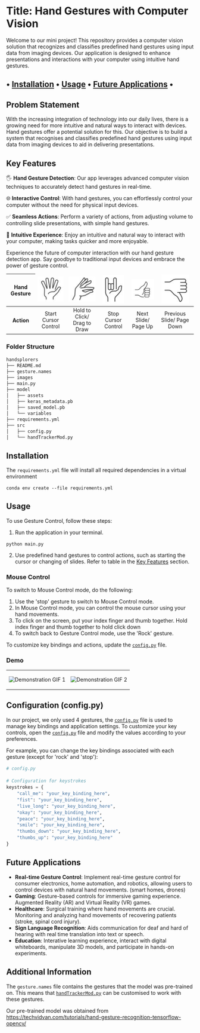 # Title: Hand Gestures with Computer Vision
<text>Welcome to our mini project! This repository provides a computer vision solution that recognizes and classifies predefined hand gestures using input data from imaging devices. Our application is designed to enhance presentations and interactions with your computer using intuitive hand gestures.</text>


• [Installation](#installation) • [Usage](#usage) • [Future Applications](#future-applications) •
---

## Problem Statement

With the increasing integration of technology into our daily lives, there is a growing need for more intuitive and natural ways to interact with devices. Hand gestures offer a potential solution for this. Our objective is to build a system that recognises and classifies predefined hand gestures using input data from imaging devices to aid in delivering presentations.


## Key Features

🖐️ **Hand Gesture Detection**: Our app leverages advanced computer vision techniques to accurately detect hand gestures in real-time.

🌐 **Interactive Control**: With hand gestures, you can effortlessly control your computer without the need for physical input devices.

✅ **Seamless Actions**: Perform a variety of actions, from adjusting volume to controlling slide presentations, with simple hand gestures.

🚀 **Intuitive Experience**: Enjoy an intuitive and natural way to interact with your computer, making tasks quicker and more enjoyable.

Experience the future of computer interaction with our hand gesture detection app. Say goodbye to traditional input devices and embrace the power of gesture control.


<table class="center">
  <thead>
      <tr>
      <th align="center" valign="middle">Hand Gesture</th>
      <td align="center"><img src="images/stop.png" alt="stop"></td>
      <td align="center"><img src="images/click1.png" alt="click"></td>
      <td align="center"><img src="images/rock.png" alt="rock"></td>
      <td align="center"><img src="images/thumbsup.png" alt="thumbsup"></td>
      <td align="center"><img src="images/thumbsdown.png" alt="thumbsdown"></td>
    </tr>
  </thead>
  <tbody>
    <tr>
      <th align="center" valign="middle">Action</th>
      <td align="center">Start Cursor Control</th>
      <td align="center"> Hold to Click/ Drag to Draw </th>
      <td align="center">Stop Cursor Control</th>
      <td align="center">Next Slide/ Page Up</th>
      <td align="center">Previous Slide/ Page Down</th>
    </tr>
  </tbody>
</table>
<!-- reference: https://www.istockphoto.com/vector/hand-gestures-line-icon-set-included-icons-as-fingers-interaction-pinky-swear-gm1172980955-325624926 -->

### Folder Structure
```
handsplorers
├── README.md
├── gesture.names
├── images
├── main.py
├── model
│   ├── assets
│   ├── keras_metadata.pb
│   ├── saved_model.pb
│   └── variables
├── requirements.yml
├── src
│   ├── config.py
│   └── handTrackerMod.py
```
## Installation
The `requirements.yml` file will install all required dependencies in a virtual environment
```
conda env create --file requirements.yml
```

<!-- - `openCV == 4.8.1.78`
- `mediapipe == 0.10.7`
- `tensorflow == 2.14.1` -->

## Usage

To use Gesture Control, follow these steps:

1. Run the application in your terminal.
```
python main.py
```

2. Use predefined hand gestures to control actions, such as starting the cursor or changing of slides. Refer to table in the [Key Features](#key-features) section.

### Mouse Control
To switch to Mouse Control mode, do the following:

1. Use the 'stop' gesture to switch to Mouse Control mode.
2. In Mouse Control mode, you can control the mouse cursor using your hand movements.
3. To click on the screen, put your index finger and thumb together. Hold index finger and thumb together to hold click down
4. To switch back to Gesture Control mode, use the 'Rock' gesture.

To customize key bindings and actions, update the [`config.py`](../src/config.py) file.

### Demo
<table>
<tr>
<td>

![Demonstration GIF 1](images/demo_gif_1.gif)

</td>
<td>

![Demonstration GIF 2](images/demo_gif_2.gif)

</td>
</tr>
</table>


## Configuration (config.py)
In our project, we only used 4 gestures, the [`config.py`](../src/config.py) file is used to manage key bindings and application settings. To customize your key controls, open the [`config.py`](../src/config.py) file and modify the values according to your preferences.

For example, you can change the key bindings associated with each gesture (except for 'rock' and 'stop'):

```python
# config.py

# Configuration for keystrokes
keystrokes = {
    "call_me": "your_key_binding_here",
    "fist": "your_key_binding_here",
    "live_long": "your_key_binding_here",
    "okay": "your_key_binding_here",
    "peace": "your_key_binding_here",
    "smile": "your_key_binding_here",
    "thumbs_down": "your_key_binding_here",
    "thumbs_up": "your_key_binding_here"
}
```

## Future Applications
- **Real-time Gesture Control**: Implement real-time gesture control for consumer electronics, home automation, and robotics, allowing users to control devices with natural hand movements. (smart homes, drones)
- **Gaming**: Gesture-based controls for immersive gaming experience. Augmented Reality (AR) and Virtual Reality (VR) games.
- **Healthcare**: Surgical training where hand movements are crucial. Monitoring and analyzing hand movements of recovering patients (stroke, spinal cord injury).
- **Sign Language Recognition**: Aids communication for deaf and hard of hearing with real time translation into text or speech.
- **Education**: Interative learning experience, interact with digital whiteboards, manipulate 3D models, and participate in hands-on experiments. 

## Additional Information

The `gesture.names` file contains the gestures that the model was pre-trained on. This means that [`handTrackerMod.py`](../gesture.names) can be customised to work with these gestures.

Our pre-trained model was obtained from https://techvidvan.com/tutorials/hand-gesture-recognition-tensorflow-opencv/
